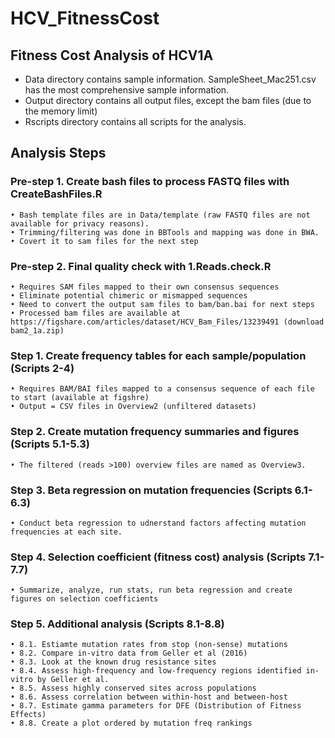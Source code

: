 # HCV_FitnessCost

## Fitness Cost Analysis of HCV1A


* Data directory contains sample information. SampleSheet_Mac251.csv has the most comprehensive sample information.
* Output directory contains all output files, except the bam files (due to the memory limit)
* Rscripts directory contains all scripts for the analysis. 


## Analysis Steps 

### Pre-step 1. Create bash files to process FASTQ files with CreateBashFiles.R 
	• Bash template files are in Data/template (raw FASTQ files are not available for privacy reasons).
	• Trimming/filtering was done in BBTools and mapping was done in BWA.
    • Covert it to sam files for the next step 
    
### Pre-step 2. Final quality check with 1.Reads.check.R   
    • Requires SAM files mapped to their own consensus sequences 
    • Eliminate potential chimeric or mismapped sequences 
    • Need to convert the output sam files to bam/ban.bai for next steps
    • Processed bam files are available at https://figshare.com/articles/dataset/HCV_Bam_Files/13239491 (download bam2_1a.zip)

### Step 1. Create frequency tables for each sample/population (Scripts 2-4)
	• Requires BAM/BAI files mapped to a consensus sequence of each file to start (available at figshre)
	• Output = CSV files in Overview2 (unfiltered datasets) 
	
### Step 2. Create mutation frequency summaries and figures (Scripts 5.1-5.3)
	• The filtered (reads >100) overview files are named as Overview3.
	
### Step 3. Beta regression on mutation frequencies (Scripts 6.1-6.3)
	• Conduct beta regression to udnerstand factors affecting mutation frequencies at each site.
	
### Step 4. Selection coefficient (fitness cost) analysis (Scripts 7.1-7.7)
	• Summarize, analyze, run stats, run beta regression and create figures on selection coefficients

### Step 5. Additional analysis (Scripts 8.1-8.8)
	• 8.1. Estiamte mutation rates from stop (non-sense) mutations
	• 8.2. Compare in-vitro data from Geller et al (2016)
	• 8.3. Look at the known drug resistance sites
	• 8.4. Assess high-frequency and low-frequency regions identified in-vitro by Geller et al.
	• 8.5. Assess highly conserved sites across populations
	• 8.6. Assess correlation between within-host and between-host  
	• 8.7. Estimate gamma parameters for DFE (Distribution of Fitness Effects)
	• 8.8. Create a plot ordered by mutation freq rankings

	

     
